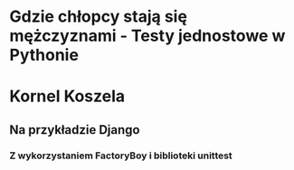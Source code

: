 # Gdzie chłopcy stają się mężczyznami - Testy jednostowe w Pythonie
# Kornel Koszela
## Na przykładzie Django
### Z wykorzystaniem FactoryBoy i biblioteki unittest
